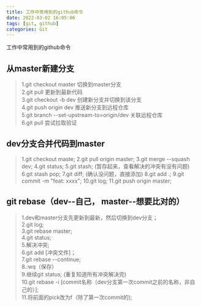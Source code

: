 ```yaml
---
title: 工作中常用到的github命令
date: 2022-03-02 16:05:06
tags: [git, github]
categories: Git
---
```

工作中常用到的github命令
<!--more-->

## 从master新建分支
> 1.git checkout master                       切换到master分支    
> 2.git pull                                  更新到最新代码    
> 3.git checkout -b dev                       创建新分支并切换到该分支    
> 4.git push origin dev                       推送新分支到远程仓库    
> 5.git branch --set-upstream-to=origin/dev   关联远程仓库    
> 6.git pull                                  尝试拉取验证

## dev分支合并代码到master
> 1.git checkout maste;
> 2.git pull origin master;
> 3.git merge --squash dev;
> 4.git status;
> 5.git stash;  (暂存起来，查看解决的冲突有没有问题)
> 6.git stash pop;
> 7.git diff;   (确认没问题，直接添加)
> 8.git add .;
> 9.git commit -m "feat: xxxx";
> 10.git log;
> 11.git push origin master;

## git rebase（dev--自己， master--想要比对的）
> 1.dev和master分支先更新到最新，然后切换到dev分支；   
> 2.git log;    
> 3.git rebase master;    
> 4.git status;    
> 5.解决冲突;    
> 6.git add [冲突文件]；    
> 7.git rebase --continue;    
> 8.:wq（保存）    
> 9.继续git status;        (重复知道所有冲突解决完)    
> 10.git rebase -i [commit名称（dev分支第一次commit之前的名称，非自己的）];    
> 11.将前面的pick改为f（除了第一次commit的);